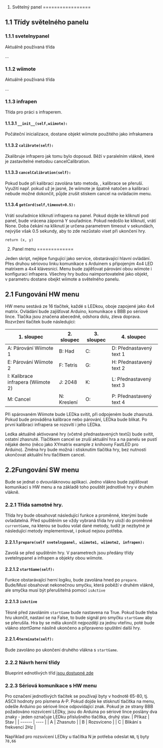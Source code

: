 1. Světelný panel
=================

1.1 Třídy světelného panelu
---------------------------

### 1.1.1 svetelnypanel

Aktuálně používaná třída

…

### 1.1.2 wiimote

Aktuálně používaná třída

…

### 1.1.3 infrapen

Třída pro práci s infraperem.

#### 1.1.3.1 `__init__(self,wiimote):`

Počáteční inicializace, dostane objekt wiimote použitého jako
infrakamera

#### 1.1.3.2 `calibrate(self):`

Zkalibruje infrapero jak tomu bylo doposud. Běží v paralelním vlákně,
které je zastavitelné metodou cancelCalibration.

#### 1.1.3.3 `cancelCalibration(self):`

Pokud bude při kalibraci zavolána tato metoda, , kalibrace se přeruší.
Využití např. pokud už je jasné, že wiimote je špatně natočen a
kalibraci nebude možné dokončit, půjde zrušit stiskem cancel na
ovládacím menu.

#### 1.1.3.4 `getCord(self,timeout=0.5):`

Vrátí souřadnice kliknutí infrapera na panel. Pokud dojde ke kliknutí
pod panel, bude vrácena záporná Y souřadnice. Pokud nedošlo ke kliknutí,
vrátí None. Doba čekání na kliknutí je určena parametrem timeout
v sekundách, nejvýše však 0.5 sekundy, aby to zde nezůstalo viset při
ukončení hry.

`return (x, y)`

2. Panel menu
=============

Jeden skript, nejlépe fungující jako service, obstarávající hlavní
ovládání. Přes druhou sériovou linku komunikace s Arduinem s připojeným
4x4 LED matrixem a 4x4 klávesnicí. Menu bude zajiěťovat párování obou
wiimote i konfiguraci infrapera. Všechny hry budou naimportovatelné jako
objekt, v parametru dostane obejkt wiimote a světelného panelu.

2.1 Fungování HW menu
---------------------

HW menu sestává ze 16 tlačítek, každé s LEDkou, oboje zapojené jako 4x4
matrix. Ovládání bude zajišťovat Arduino, komunikace s BBB po sériové
lince. Tlačíka jsou značena abecedně, odshora dolu, zleva doprava. Rozvržení tlačítek bude následující:

| 1. sloupec |  2. sloupec | 3. sloupec | 4. sloupec | 
|---|---|---|---|
| A: Párování Wiimote 1                | B: Had     | C:      | D: Přednastavený text 1 |
| E: Párování Wiimote 2                | F: Tetris  | G:      | H: Přednastavený text 2 |
| I: Kalibrace infrapera (Wiimote 2)   | J: 2048    | K:      | L: Přednastavený text 3 |
| M: Cancel                            | N: Kreslení| O:      | P: Přednastavený text 4 |

Při spárovaném Wiimote bude LEDka svítit, při odpojeném bude zhasnutá.
Pokud bude prováděna kalibrace nebo párování, LEDka bude blikat. Po
první kalibraci infrapera se rozsvítí i jeho LEDka.

Ledka aktuálně aktivované hry (včetně přednastavených textů) bude
svítit, ostatní zhasnuté. Tlačítkem cancel se zruší aktuální hra a na
panelu se pustí nějaké demo (něco jako XYmatrix example z knihovny
FastLED pro Arduino). Změna hry bude možná i stisknutím tlačítka hry,
bez nutnosti ukončovat aktuální hru tlačítkem cancel.

2.2Fungování SW menu
--------------------

Bude se jednat o dvouvláknovou aplikaci. Jedno vlákno bude zajišťovat
komunikaci s HW menu a na základě toho pouštět jednotlivé hry v druhém
vlákně.

### 2.2.1 Třída samotné hry.

Třída hry bude obsahovat následující funkce a proměnné, kterými bude
ovladatelná. Před spuštěním se vždy vybraná třída hry uloží do proměnné
`currentGame`, na kterou se budou volat dané metody, tudíž je nezbytné
je následující metody implementovat, i pokud nejsou potřeba.

#### 2.2.1.1 `prepare(self svetelnypanel, wiimote1, wiimote2, infrapen):`

Zavolá se před spuštěním hry. V parametrech jsou předány třídy
svetelnypanel a infrapen a objekty obou wiimote.

#### 2.2.1.2 `startGame(self):`

Funkce obstarávající herní logiku, bude zavolána hned po `prepare`.
Bude/Musí obsahovat nekonečnou smyčku, která poběží v druhém vlákně, ale
smyčka musí být přerušitelná pomocí `isActive`

#### 2.2.1.3 `isActive`

Těsně před zavoláním `startGame` bude nastavena na True. Pokud bude
třeba hru ukončit, nastaví se na False, to bude signál pro smyčku
`startGame` aby se přerušila. Hra by se měla ukončit nejpozději za jednu
vteřinu, poté bude vlákno *startGame* násilně ukončeno a připraveno
spuštění další hry.

#### 2.2.1.4`terminate(self):`

Bude zavoláno po ukončení
druhého vlákna s `startGame`.


### 2.2.2 Návrh herní třídy
Blueprint ednotlivých tříd [jsou dostupné zde](https://github.com/gymgeek/led_panel/tree/master/source/BBB/blueprints)

### 2.2.3 Sériová komunikace s HW menu
Pro označení jednotlivých tlačítek se používají byty v hodnotě 65-80, tj. ASCII hodnoty pro písmena A-P. Pokud dojde ke stisknutí tlačítka na menu, odešle Arduino po sériové lince odpovídající znak. Pokud je ze strany BBB požadováno rozsvícení LEDky, jsou do Arduina po sériové lince poslány dva znaky - jeden označuje LEDku příslušného tlačítka, druhý stav.
| Příkaz | Stav |
| ------ | ---- |
| A      | Zhasnuto |
| B      | Rozsvíceno |
| C      | Blikání s frekvencí 2Hz |

Například pro rozsvícení LEDky u tlačítka N je potřeba odeslat `NB`, tj byty `78,66`










